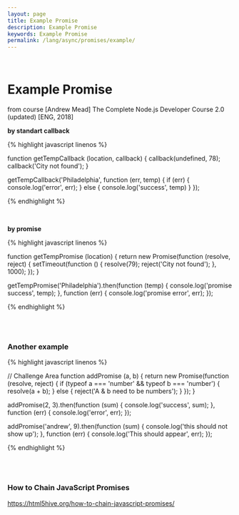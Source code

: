 ```yaml
---
layout: page
title: Example Promise
description: Example Promise
keywords: Example Promise
permalink: /lang/async/promises/example/
---
```


<br/>

# Example Promise

from course [Andrew Mead] The Complete Node.js Developer Course 2.0 (updated) [ENG, 2018]

**by standart callback**

{% highlight javascript linenos %}

function getTempCallback (location, callback) {
callback(undefined, 78);
callback('City not found');
}

getTempCallback('Philadelphia', function (err, temp) {
if (err) {
console.log('error', err);
} else {
console.log('success', temp)
}
});

{% endhighlight %}

<br/>

**by promise**

{% highlight javascript linenos %}

function getTempPromise (location) {
return new Promise(function (resolve, reject) {
setTimeout(function () {
resolve(79);
reject('City not found');
}, 1000);
});
}

getTempPromise('Philadelphia').then(function (temp) {
console.log('promise success', temp);
}, function (err) {
console.log('promise error', err);
});

{% endhighlight %}

<br/>
<br/>

### Another example

{% highlight javascript linenos %}

// Challenge Area
function addPromise (a, b) {
return new Promise(function (resolve, reject) {
if (typeof a === 'number' && typeof b === 'number') {
resolve(a + b);
} else {
reject('A & b need to be numbers');
}
});
}

addPromise(2, 3).then(function (sum) {
console.log('success', sum);
}, function (err) {
console.log('error', err);
});

addPromise('andrew', 9).then(function (sum) {
console.log('this should not show up');
}, function (err) {
console.log('This should appear', err);
});

{% endhighlight %}

<br/>
<br/>

### How to Chain JavaScript Promises

https://html5hive.org/how-to-chain-javascript-promises/
